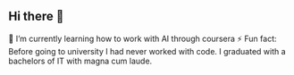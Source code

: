 ## Hi there 👋

🌱 I’m currently learning how to work with AI through coursera 
⚡ Fun fact: Before going to university I had never worked with code. I graduated with a bachelors of IT with magna cum laude.
